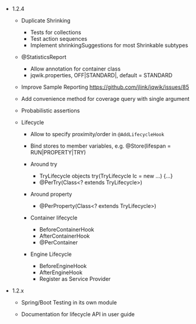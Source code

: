 - 1.2.4

    - Duplicate Shrinking
      - Tests for collections
      - Test action sequences
      - Implement shrinkingSuggestions for most Shrinkable subtypes

    - @StatisticsReport
        - Allow annotation for container class
        - jqwik.properties, OFF|STANDARD|<MyReportFormatClass>, default = STANDARD

    - Improve Sample Reporting
      https://github.com/jlink/jqwik/issues/85

    - Add convenience method for coverage query with single argument

    - Probabilistic assertions

    - Lifecycle
        - Allow to specify proximity/order in `@AddLifecycleHook`

        - Bind stores to member variables, e.g.
          @Store(lifespan = RUN|PROPERTY|TRY)

        - Around try
          - TryLifecycle objects
            try(TryLifecycle lc = new ...) {...}
          - @PerTry(Class<? extends TryLifecycle>)

        - Around property
          - @PerProperty(Class<? extends TryLifecycle>)

        - Container lifecycle
            - BeforeContainerHook
            - AfterContainerHook
            - @PerContainer

        - Engine Lifecycle
            - BeforeEngineHook
            - AfterEngineHook
            - Register as Service Provider

- 1.2.x
  
    - Spring/Boot Testing in its own module

    - Documentation for lifecycle API in user guide
